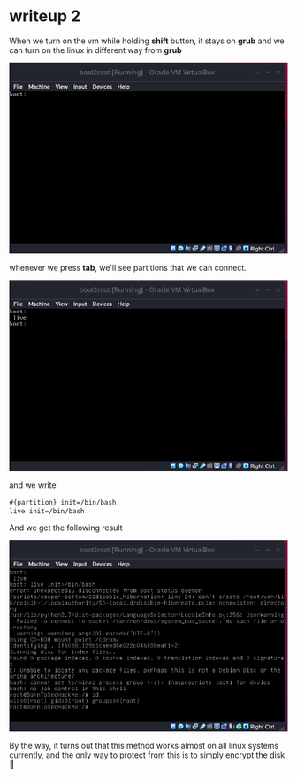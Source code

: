 # writeup 2

When we turn on the vm while holding **shift** button, it stays on **grub** and we can turn on the linux in different way from **grub**

<img src="img/Pasted image 20240712011804.png">

whenever we press **tab**, we'll see partitions that we can connect.

<img src="img/Pasted image 20240712011850.png">

and we write
```
#{partition} init=/bin/bash,
live init=/bin/bash
```
And we get the following result

<img src="img/Pasted image 20240712012047.png">

By the way, it turns out that this method works almost on all linux systems currently, and the only way to protect from this is to simply encrypt the disk 🙂
